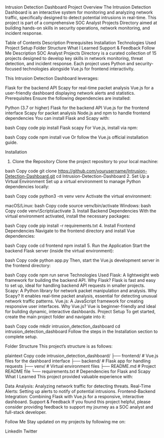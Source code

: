 Intrusion Detection Dashboard
Project Overview
The Intrusion Detection Dashboard is an interactive system for monitoring and analyzing network traffic, specifically designed to detect potential intrusions in real-time. This project is part of a comprehensive SOC Analyst Projects Directory aimed at building hands-on skills in security operations, network monitoring, and incident response.

Table of Contents
Description
Prerequisites
Installation
Technologies Used
Project Setup
Folder Structure
What I Learned
Support & Feedback
Follow Me
Description
SOC Analyst Projects Directory is a curated collection of 15 projects designed to develop key skills in network monitoring, threat detection, and incident response. Each project uses Python and security-focused technologies alongside Vue.js for frontend interactivity.

This Intrusion Detection Dashboard leverages:

Flask for the backend API
Scapy for real-time packet analysis
Vue.js for a user-friendly dashboard displaying network alerts and statistics.
Prerequisites
Ensure the following dependencies are installed:

Python (3.7 or higher)
Flask for the backend API
Vue.js for the frontend interface
Scapy for packet analysis
Node.js and npm to handle frontend dependencies
You can install Flask and Scapy with:

bash
Copy code
pip install Flask scapy
For Vue.js, install via npm:

bash
Copy code
npm install vue
Or follow the Vue.js official installation guide.

Installation
1. Clone the Repository
Clone the project repository to your local machine:

bash
Copy code
git clone https://github.com/yourusername/Intrusion-Detection-Dashboard.git
cd Intrusion-Detection-Dashboard
2. Set Up a Virtual Environment
Set up a virtual environment to manage Python dependencies locally:

bash
Copy code
python3 -m venv venv
Activate the virtual environment:

macOS/Linux:
bash
Copy code
source venv/bin/activate
Windows:
bash
Copy code
venv\Scripts\activate
3. Install Backend Dependencies
With the virtual environment activated, install the necessary packages:

bash
Copy code
pip install -r requirements.txt
4. Install Frontend Dependencies
Navigate to the frontend directory and install Vue dependencies:

bash
Copy code
cd frontend
npm install
5. Run the Application
Start the backend Flask server (inside the virtual environment):

bash
Copy code
python app.py
Then, start the Vue.js development server in the frontend directory:

bash
Copy code
npm run serve
Technologies Used
Flask: A lightweight web framework for building the backend API.
Why Flask? Flask is fast and easy to set up, ideal for handling backend API requests in smaller projects.
Scapy: A Python library for network packet manipulation and analysis.
Why Scapy? It enables real-time packet analysis, essential for detecting unusual network traffic patterns.
Vue.js: A JavaScript framework for creating responsive user interfaces.
Why Vue.js? Vue is beginner-friendly and ideal for building dynamic, interactive dashboards.
Project Setup
To get started, create the main project folder and navigate into it:

bash
Copy code
mkdir intrusion_detection_dashboard
cd intrusion_detection_dashboard
Follow the steps in the Installation section to complete setup.

Folder Structure
This project’s structure is as follows:

plaintext
Copy code
intrusion_detection_dashboard/
├── frontend/              # Vue.js files for the dashboard interface
├── backend/               # Flask app for handling requests
├── venv/                  # Virtual environment files
├── README.md              # Project README file
└── requirements.txt       # Dependencies for Flask and Scapy
What I Learned
This project provided valuable experience with:

Data Analysis: Analyzing network traffic for detecting threats.
Real-Time Alerts: Setting up alerts to notify of potential intrusions.
Frontend-Backend Integration: Combining Flask with Vue.js for a responsive, interactive dashboard.
Support & Feedback
If you found this project helpful, please consider providing feedback to support my journey as a SOC analyst and full-stack developer.

Follow Me
Stay updated on my projects by following me on:

LinkedIn
Twitter
